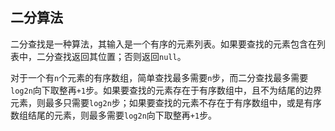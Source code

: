## 二分算法

二分查找是一种算法，其输入是一个有序的元素列表。如果要查找的元素包含在列表中，二分查找返回其位置；否则返回`null`。

对于一个有`n`个元素的有序数组，简单查找最多需要`n`步，而二分查找最多需要`log2n`向下取整再`+1`步。如果要查找的元素存在于有序数组中，且不为结尾的边界元素，则最多只需要`log2n`步；如果要查找的元素不存在于有序数组中，或是有序数组结尾的元素，则最多需要`log2n`向下取整再`+1`步。